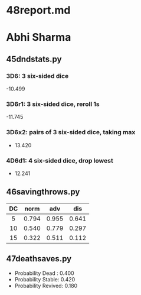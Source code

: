 # 48report.md 
# Abhi Sharma

## 45dndstats.py

### 3D6: 3 six-sided dice

-10.499

### 3D6r1: 3 six-sided dice, reroll 1s

-11.745

### 3D6x2: pairs of 3 six-sided dice, taking max

- 13.420

### 4D6d1: 4 six-sided dice, drop lowest

- 12.241


## 46savingthrows.py

| DC | norm  |  adv  | dis   |
|:--:| :----:| :---: | :---: |
| 5  | 0.794 | 0.955 | 0.641 |
| 10 | 0.540 | 0.779 | 0.297 |
| 15 | 0.322 | 0.511 | 0.112 |


## 47deathsaves.py

- Probability Dead : 0.400
- Probability Stable: 0.420
- Probability Revived: 0.180